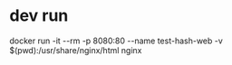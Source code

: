
# dev run
docker run -it --rm -p 8080:80 --name test-hash-web -v $(pwd):/usr/share/nginx/html nginx